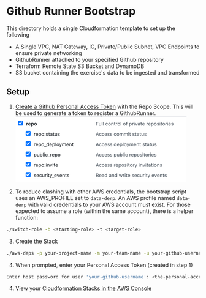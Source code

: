 # Github Runner Bootstrap
This directory holds a single Cloudformation template to set up the following
* A Single VPC, NAT Gateway, IG, Private/Public Subnet, VPC Endpoints to ensure private networking
* GithubRunner attached to your specified Github repository 
* Terraform Remote State S3 Bucket and DynamoDB
* S3 bucket containing the exercise's data to be ingested and transformed

## Setup
1. [Create a Github Personal Access Token](https://docs.github.com/en/github/authenticating-to-github/creating-a-personal-access-token) with the Repo Scope. This will be used to generate a token to register a GithubRunner.
![github-repo-scope](./assets/github-repo-scope.png)
   
2. To reduce clashing with other AWS credentials, the bootstrap script uses an AWS_PROFILE set to `data-derp`. An AWS profile named `data-derp` with valid credentials to your AWS account must exist. For those expected to assume a role (within the same account), there is a helper function:
```bash
./switch-role -b <starting-role> -t <target-role>
```
   
3. Create the Stack
```bash
./aws-deps -p your-project-name -m your-team-name -u your-github-username
```

4. When prompted, enter your Personal Access Token (created in step 1)
```bash
Enter host password for user 'your-github-username': <the-personal-access-token>
```

4. View your [Cloudformation Stacks in the AWS Console](https://eu-central-1.console.aws.amazon.com/cloudformation/home?region=eu-central-1#/stacks)
